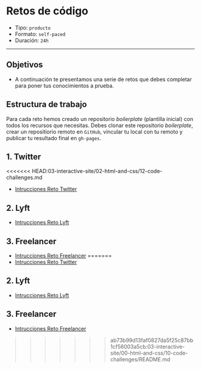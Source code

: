 # Retos de código

- Tipo: `producto`
- Formato: `self-paced`
- Duración: `24h`

***

## Objetivos

- A continuación te presentamos una serie de retos que debes completar para
poner tus conocimientos a prueba.

## Estructura de trabajo

Para cada reto hemos creado un repositorio _boilerplate_ (plantilla inicial)
con todos los recursos que necesitas. Debes clonar este repositorio
_boilerplate_, crear un repositiorio remoto en `GitHub`, vincular tu local con
tu remoto y publicar tu resultado final en `gh-pages`.

## 1. Twitter
<<<<<<< HEAD:03-interactive-site/02-html-and-css/12-code-challenges.md
* [Intrucciones Reto Twitter]()

## 2. Lyft
* [Intrucciones Reto Lyft]()

## 3. Freelancer
* [Intrucciones Reto Freelancer]()
=======
* [Intrucciones Reto Twitter](https://github.com/Laboratoria-education/twitter)

## 2. Lyft
* [Intrucciones Reto Lyft](https://github.com/Laboratoria-education/lyft)

## 3. Freelancer
* [Intrucciones Reto Freelancer](https://github.com/Laboratoria-education/freelancer)
>>>>>>> ab73b99d13faf0827da5f25c87bb1cf56003a5cb:03-interactive-site/00-html-and-css/10-code-challenges/README.md
